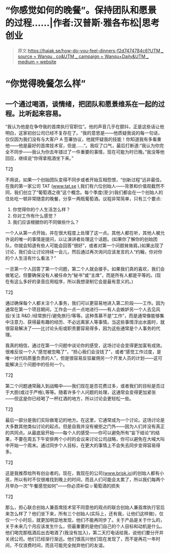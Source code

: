 # “你感觉如何的晚餐”。保持团队和愿景的过程……|作者:汉普斯·雅各布松|思考创业

> 原文:[https://hajak.se/how-do-you-feel-dinners-f2d7474784c6?UTM _ source = Wanqu . co&UTM _ campaign = Wanqu+Daily&UTM _ medium = website](https://hajak.se/how-do-you-feel-dinners-f2d7474784c6?utm_source=wanqu.co&utm_campaign=Wanqu+Daily&utm_medium=website)

# “你觉得晚餐怎么样”

## 一个通过喝酒，谈情绪，把团队和愿景维系在一起的过程。比听起来容易。

“我认为他是在争夺我的首席执行官职位”。他的声音几乎在颤抖，正是这些话让他明白，这家初创公司已经不复存在了。“我的意思是——他质疑我说的每一句话，仅仅因为我们没有与大客户 A 签署协议，他就怀疑我的技能！你知道我有多看重他——他是最好的首席技术官，但是……”。我叹了口气，最后打断道:“我认为你完全不同步——我认为你去年错过了一件重要的事情，现在可能为时已晚。”我没等他回应，继续说“你得拿瓶酒坐下来。”

T2】

不用说，如果一个创始团队变得不同步或者开始互相怨恨，“创新过程”远非最佳。在我的第一家公司 TAT (www.tat.se ),我们有六位创始人——背景和价值观截然不同，我们创立了“葡萄酒之夜”这个概念。每个季度(至少)我们都会在一个创始人的住处吃一顿非常随意的晚餐，分享一两瓶葡萄酒。议程非常简单，只有三个要点:

1.  你觉得你的个人生活怎么样？
2.  你对工作有什么感觉？
3.  我们应该根据你的不同做些什么？

一个人从第一点开始，并在很大程度上处理了这一点。其他人都在听，其他人被允许说的唯一的事情是提问，以让演讲者处理这个话题。(如果你了解你的创始团队，你就会知道有些人可能会回答“很好”，或者对第一个问题耸耸肩。)如果出现了讨论，我们会让讨论持续一会儿，然后通过再次询问应该发言的人“约翰，你对你的个人生活有什么看法？”

一旦第一个人回答了第一个问题，第二个人就会接手。如果我们真的喜欢，我们会做笔记，但要确保没有人被任命为“秘书”或“主席”，而是所有人都是平等的。(现在有这么多好的录音应用程序，所以我想录制它会是最有意义的。)

T2】

通过确保每个人都关注个人事务，我们可以更容易地进入第二阶段——工作。因为通常在第一个项目期间，工作会一点一点地进行——有人会嫉妒另一个人去见风投/关注 R&D /经常旅行/避免旅行/等等。这种羡慕不是“工作”，而是通常像能够集中注意力、获得最有趣的经历、不必远离家人等事情。当这些事情浮出水面时，就很容易解决了——比讨论头衔或职责要容易得多，因为这些通常是个人事务的代理。

我真的相信，通过在第一个问题中谈论你的感受，这场讨论会变得更加富有成效。很难反驳一个人“感觉被忽略了”，“担心我们会没钱了”，或者“感觉工作过度，是唯一对代码质量负责的人”，但是很容易反驳雇佣另一个开发人员的计划——这可能解决三个问题中的任何一个。

T2】

第二个问题通常融入到战略中——我们现在是否花费过多，或者我们的目标是否过于大胆(或过于严格),等等。随着许多个人问题的处理，这通常会变得更加紧张——但这是你已经喝了一杯红酒的地方，所以讨论会更轻松一些。

T2】

最后一部分是我们实际做笔记的地方。在这里，它通常成为一个讨论。这场讨论是大多数其他类似讨论的起点。但是自我并没有被拒之门外——因为人们并没有真正的共同点。从最底层开始——每个人的感受——你可以避免所有“妄下结论”的结果，不要在周五下午安排两个小时的会议来讨论公司战略，你可以避免在大喊大叫中开始一个周末。通过同步个人目标，在更大的事情上不会失去同步变得容易得多。

T2】

这是我推荐给所有创业者的。现在，我现在的公司(www.brisk.io)的创始人都有小孩，所以有时不仅很难找到晚上的时间，而且人们可能会太累了，所以我们每两个月举办一次“午餐感觉如何”——你必须补偿☺葡萄酒的损失

T2】

那么，担心联合创始人兼首席技术官不同意他的观点的联合创始人兼首席执行官后来怎么样了？他们坐下来，所有三个创始人(实际上，还有我，让他们这样做)，仅仅一个小时后，就更加明显地发现，他们不能再同步了。关于产品是关于什么的，关于未来几个月应该发生什么，但最重要的是他们自己的个人目标和动机是什么。他们喝完那瓶酒后出去喝酒了(我没有加入)，第二天打电话给我，说他们要分开并关闭公司。他们已经渐行渐远。他们很高兴他们现在发现了，而不是再花一年时间，不仅浪费时间，而且可能完全抛弃他们的友谊。